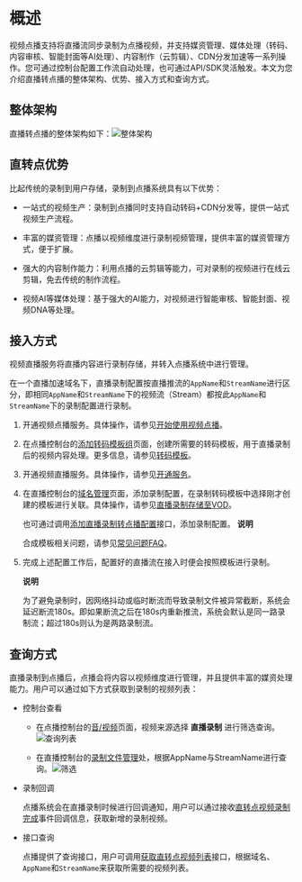 概述 
=======================

视频点播支持将直播流同步录制为点播视频，并支持媒资管理、媒体处理（转码、内容审核、智能封面等AI处理）、内容制作（云剪辑）、CDN分发加速等一系列操作。您可通过控制台配置工作流自动处理，也可通过API/SDK灵活触发。本文为您介绍直播转点播的整体架构、优势、接入方式和查询方式。

整体架构 
-------------------------

直播转点播的整体架构如下：![整体架构](https://static-aliyun-doc.oss-accelerate.aliyuncs.com/assets/img/zh-CN/8230326061/p183806.png)

直转点优势 
--------------------------

比起传统的录制到用户存储，录制到点播系统具有以下优势：

* 一站式的视频生产：录制到点播同时支持自动转码+CDN分发等，提供一站式视频生产流程。

  

* 丰富的媒资管理：点播以视频维度进行录制视频管理，提供丰富的媒资管理方式，便于扩展。

  

* 强大的内容制作能力：利用点播的云剪辑等能力，可对录制的视频进行在线云剪辑，免去传统的制作流程。

  

* 视频AI等媒体处理：基于强大的AI能力，对视频进行智能审核、智能封面、视频DNA等处理。

  




接入方式 
-------------------------

视频直播服务将直播内容进行录制存储，并转入点播系统中进行管理。

在一个直播加速域名下，直播录制配置按直播推流的`AppName`和`StreamName`进行区分，即相同`AppName`和`StreamName`下的视频流（Stream）都按此`AppName`和`StreamName`下的录制配置进行录制。 

1. 开通视频点播服务。具体操作，请参见[开始使用视频点播](/intl.zh-CN/快速入门/开始使用视频点播.md)。

   

2. 在点播控制台的[添加转码模板组](https://vod.console.aliyun.com/#/settings/transcode/add)页面，创建所需要的转码模板，用于直播录制后的视频内容处理。更多信息，请参见[转码模板](/intl.zh-CN/开发指南/媒体处理/音视频转码.md)。

   

3. 开通视频直播服务。具体操作，请参见[开通服务](/intl.zh-CN/产品计费/计费相关操作/开通与购买视频直播.md)。

   

4. 在直播控制台的[域名管理](https://live.console.aliyun.com//domain/list#/domain/list)页面，添加录制配置，在录制转码模板中选择刚才创建的模板进行关联。具体操作，请参见[直播录制存储至VOD](/intl.zh-CN/控制台指南/域名管理/录制管理/录制存储至VOD.md)。

   也可通过调用[添加直播录制转点播配置](/intl.zh-CN/API参考/直播录制存储至VOD/添加直播录制转点播配置.md)接口，添加录制配置。
   **说明**

   合成模板相关问题，请参见[常见问题FAQ](/intl.zh-CN/开发指南/直播转点播/常见问题FAQ.md)。
   

5. 完成上述配置工作后，配置好的直播流在接入时便会按照模板进行录制。

   **说明**

   为了避免录制时，因网络抖动或临时断流而导致录制文件被异常截断，系统会延迟断流180s。即如果断流之后在180s内重新推流，系统会默认是同一路录制流；超过180s则认为是两路录制流。
   




查询方式 
-------------------------

直播录制到点播后，点播会将内容以视频维度进行管理，并且提供丰富的媒资处理能力。用户可以通过如下方式获取到录制的视频列表：

* 控制台查看

  * 在点播控制台的[音/视频](https://vod.console.aliyun.com/?/media/video/list#/media/video/list)页面，视频来源选择 **直播录制** 进行筛选查询。![查询列表](https://static-aliyun-doc.oss-accelerate.aliyuncs.com/assets/img/zh-CN/9230326061/p183815.png)

    
  
  * 在直播控制台的[录制文件管理](https://live.console.aliyun.com/#/live/record)处，根据AppName与StreamName进行查询。![筛选](https://static-aliyun-doc.oss-accelerate.aliyuncs.com/assets/img/zh-CN/9230326061/p183816.png)

    
  

  

* 录制回调

  点播系统会在直播录制时候进行回调通知，用户可以通过接收[直转点视频录制完成](/intl.zh-CN/开发指南/事件通知/事件列表/直转点视频录制完成.md)事件回调信息，获取新增的录制视频。
  

* 接口查询

  点播提供了查询接口，用户可调用[获取直转点视频列表](/intl.zh-CN/服务端API/直播转点播/获取直转点视频列表.md)接口，根据域名、`AppName`和`StreamName`来获取所需要的视频列表。
  



